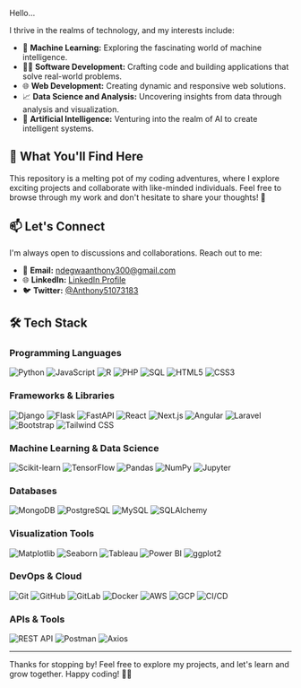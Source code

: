Hello...

I thrive in the realms of technology, and my interests include:

- 🤖 **Machine Learning:** Exploring the fascinating world of machine intelligence.
- 👩‍💻 **Software Development:** Crafting code and building applications that solve real-world problems.
- 🌐 **Web Development:** Creating dynamic and responsive web solutions.
- 📈 **Data Science and Analysis:** Uncovering insights from data through analysis and visualization.
- 🧠 **Artificial Intelligence:** Venturing into the realm of AI to create intelligent systems.

## 🚀 What You'll Find Here

This repository is a melting pot of my coding adventures, where I explore exciting projects and collaborate with like-minded individuals. Feel free to browse through my work and don't hesitate to share your thoughts! 💬

## 📫 Let's Connect

I'm always open to discussions and collaborations. Reach out to me:

- 📧 **Email:** [ndegwaanthony300@gmail.com](mailto:ndegwaanthony300@gmail.com)
- 🌐 **LinkedIn:** [LinkedIn Profile](https://www.linkedin.com/in/anthony-ndegwa-535243222/)
- 🐦 **Twitter:** [@Anthony51073183](https://twitter.com/Anthony51073183)

## 🛠 Tech Stack

### Programming Languages
![Python](https://img.shields.io/badge/-Python-3776AB?logo=python&logoColor=white&style=flat-square)
![JavaScript](https://img.shields.io/badge/-JavaScript-F7DF1E?logo=javascript&logoColor=black&style=flat-square)
![R](https://img.shields.io/badge/-R-276DC3?logo=r&logoColor=white&style=flat-square)
![PHP](https://img.shields.io/badge/-PHP-777BB4?logo=php&logoColor=white&style=flat-square)
![SQL](https://img.shields.io/badge/-SQL-4479A1?logo=mysql&logoColor=white&style=flat-square)
![HTML5](https://img.shields.io/badge/-HTML5-E34F26?logo=html5&logoColor=white&style=flat-square)
![CSS3](https://img.shields.io/badge/-CSS3-1572B6?logo=css3&logoColor=white&style=flat-square)

### Frameworks & Libraries
![Django](https://img.shields.io/badge/-Django-092E20?logo=django&logoColor=white&style=flat-square)
![Flask](https://img.shields.io/badge/-Flask-000000?logo=flask&logoColor=white&style=flat-square)
![FastAPI](https://img.shields.io/badge/-FastAPI-009688?logo=fastapi&logoColor=white&style=flat-square)
![React](https://img.shields.io/badge/-React-61DAFB?logo=react&logoColor=black&style=flat-square)
![Next.js](https://img.shields.io/badge/-Next.js-000000?logo=next.js&logoColor=white&style=flat-square)
![Angular](https://img.shields.io/badge/-Angular-DD0031?logo=angular&logoColor=white&style=flat-square)
![Laravel](https://img.shields.io/badge/-Laravel-FF2D20?logo=laravel&logoColor=white&style=flat-square)
![Bootstrap](https://img.shields.io/badge/-Bootstrap-7952B3?logo=bootstrap&logoColor=white&style=flat-square)
![Tailwind CSS](https://img.shields.io/badge/-Tailwind_CSS-38B2AC?logo=tailwind-css&logoColor=white&style=flat-square)

### Machine Learning & Data Science
![Scikit-learn](https://img.shields.io/badge/-Scikit_learn-F7931E?logo=scikit-learn&logoColor=white&style=flat-square)
![TensorFlow](https://img.shields.io/badge/-TensorFlow-FF6F00?logo=tensorflow&logoColor=white&style=flat-square)
![Pandas](https://img.shields.io/badge/-Pandas-150458?logo=pandas&logoColor=white&style=flat-square)
![NumPy](https://img.shields.io/badge/-NumPy-013243?logo=numpy&logoColor=white&style=flat-square)
![Jupyter](https://img.shields.io/badge/-Jupyter-F37626?logo=jupyter&logoColor=white&style=flat-square)

### Databases
![MongoDB](https://img.shields.io/badge/-MongoDB-47A248?logo=mongodb&logoColor=white&style=flat-square)
![PostgreSQL](https://img.shields.io/badge/-PostgreSQL-4169E1?logo=postgresql&logoColor=white&style=flat-square)
![MySQL](https://img.shields.io/badge/-MySQL-4479A1?logo=mysql&logoColor=white&style=flat-square)
![SQLAlchemy](https://img.shields.io/badge/-SQLAlchemy-000000?logo=sqlalchemy&style=flat-square)

### Visualization Tools
![Matplotlib](https://img.shields.io/badge/-Matplotlib-11557C?logo=python&logoColor=white&style=flat-square)
![Seaborn](https://img.shields.io/badge/-Seaborn-000000?logo=python&style=flat-square)
![Tableau](https://img.shields.io/badge/-Tableau-E97627?logo=tableau&logoColor=white&style=flat-square)
![Power BI](https://img.shields.io/badge/-Power_BI-F2C811?logo=power-bi&logoColor=black&style=flat-square)
![ggplot2](https://img.shields.io/badge/-ggplot2-1A162D?logo=r&logoColor=white&style=flat-square)

### DevOps & Cloud
![Git](https://img.shields.io/badge/-Git-F05032?logo=git&logoColor=white&style=flat-square)
![GitHub](https://img.shields.io/badge/-GitHub-181717?logo=github&logoColor=white&style=flat-square)
![GitLab](https://img.shields.io/badge/-GitLab-FCA121?logo=gitlab&logoColor=white&style=flat-square)
![Docker](https://img.shields.io/badge/-Docker-2496ED?logo=docker&logoColor=white&style=flat-square)
![AWS](https://img.shields.io/badge/-AWS-232F3E?logo=amazon-aws&logoColor=white&style=flat-square)
![GCP](https://img.shields.io/badge/-Google_Cloud-4285F4?logo=google-cloud&logoColor=white&style=flat-square)
![CI/CD](https://img.shields.io/badge/-CI/CD-000000?logo=github-actions&logoColor=white&style=flat-square)

### APIs & Tools
![REST API](https://img.shields.io/badge/-REST_API-000000?logo=json&logoColor=white&style=flat-square)
![Postman](https://img.shields.io/badge/-Postman-FF6C37?logo=postman&logoColor=white&style=flat-square)
![Axios](https://img.shields.io/badge/-Axios-5A29E4?logo=axios&logoColor=white&style=flat-square)

---

Thanks for stopping by! Feel free to explore my projects, and let's learn and grow together. Happy coding! 🚀✨
